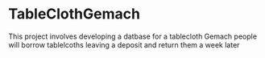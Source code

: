 # TableClothGemach
This project involves developing a datbase for a tablecloth Gemach 
people will borrow tablelcoths leaving a deposit and return them a week later 
